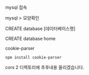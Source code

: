 mysql 접속

mysql > 모양확인

CREATE database [데이터베이스명]

CREATE database home


cookie-parser

```
npm install cookie-parser
```

cors 2 디렉토리에 추후내용 올리겠습니다.